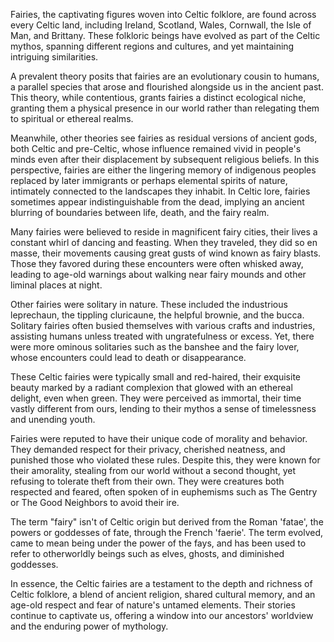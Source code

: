 Fairies, the captivating figures woven into Celtic folklore, are found across every Celtic land, including Ireland, Scotland, Wales, Cornwall, the Isle of Man, and Brittany. These folkloric beings have evolved as part of the Celtic mythos, spanning different regions and cultures, and yet maintaining intriguing similarities.

A prevalent theory posits that fairies are an evolutionary cousin to humans, a parallel species that arose and flourished alongside us in the ancient past. This theory, while contentious, grants fairies a distinct ecological niche, granting them a physical presence in our world rather than relegating them to spiritual or ethereal realms.

Meanwhile, other theories see fairies as residual versions of ancient gods, both Celtic and pre-Celtic, whose influence remained vivid in people's minds even after their displacement by subsequent religious beliefs. In this perspective, fairies are either the lingering memory of indigenous peoples replaced by later immigrants or perhaps elemental spirits of nature, intimately connected to the landscapes they inhabit. In Celtic lore, fairies sometimes appear indistinguishable from the dead, implying an ancient blurring of boundaries between life, death, and the fairy realm.

Many fairies were believed to reside in magnificent fairy cities, their lives a constant whirl of dancing and feasting. When they traveled, they did so en masse, their movements causing great gusts of wind known as fairy blasts. Those they favored during these encounters were often whisked away, leading to age-old warnings about walking near fairy mounds and other liminal places at night.

Other fairies were solitary in nature. These included the industrious leprechaun, the tippling cluricaune, the helpful brownie, and the bucca. Solitary fairies often busied themselves with various crafts and industries, assisting humans unless treated with ungratefulness or excess. Yet, there were more ominous solitaries such as the banshee and the fairy lover, whose encounters could lead to death or disappearance.

These Celtic fairies were typically small and red-haired, their exquisite beauty marked by a radiant complexion that glowed with an ethereal delight, even when green. They were perceived as immortal, their time vastly different from ours, lending to their mythos a sense of timelessness and unending youth.

Fairies were reputed to have their unique code of morality and behavior. They demanded respect for their privacy, cherished neatness, and punished those who violated these rules. Despite this, they were known for their amorality, stealing from our world without a second thought, yet refusing to tolerate theft from their own. They were creatures both respected and feared, often spoken of in euphemisms such as The Gentry or The Good Neighbors to avoid their ire.

The term "fairy" isn't of Celtic origin but derived from the Roman 'fatae', the powers or goddesses of fate, through the French 'faerie'. The term evolved, came to mean being under the power of the fays, and has been used to refer to otherworldly beings such as elves, ghosts, and diminished goddesses.

In essence, the Celtic fairies are a testament to the depth and richness of Celtic folklore, a blend of ancient religion, shared cultural memory, and an age-old respect and fear of nature's untamed elements. Their stories continue to captivate us, offering a window into our ancestors' worldview and the enduring power of mythology.